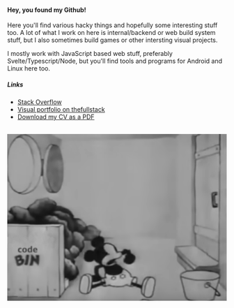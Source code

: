 #### Hey, you found my Github!

Here you'll find various hacky things and hopefully some interesting stuff too. A lot of what I work on here is internal/backend or web build system stuff, but I also sometimes build games or other intersting visual projects.

I mostly work with JavaScript based web stuff, preferably Svelte/Typescript/Node, but you'll find tools and programs for Android and Linux here too.

##### Links

- [Stack Overflow](https://stackoverflow.com/users/3754229/xenxier)
- [Visual portfolio on thefullstack](https://thefullstack.network/BenjaminGwynn)
- [Download my CV as a PDF](https://cv.benjamingwynn.com)

<br/>
<a href="#"><img src="https://raw.githubusercontent.com/benjamingwynn/benjamingwynn/main/codebin.png" /></a>
